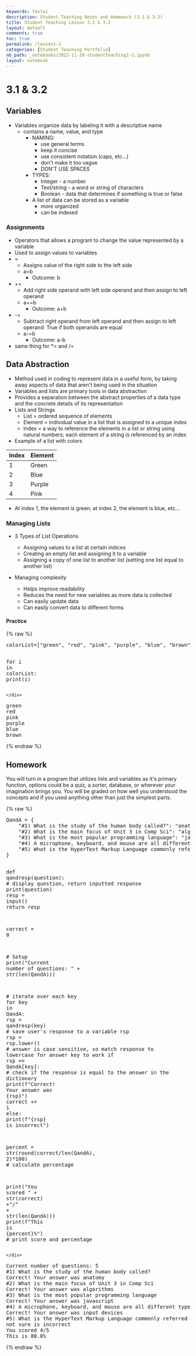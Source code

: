```yaml
---
keywords: fastai
description: Student Teaching Notes and Homework (3.1 & 3.2)
title: Student Teaching Lesson 3.1 & 3.2
layout: default
comments: true
toc: true
permalink: /lesson1-2
categories: [Student Teaching Portfolio]
nb_path: _notebooks/2022-11-28-studentTeaching1-2.ipynb
layout: notebook
---
```


<!--
#################################################
### THIS FILE WAS AUTOGENERATED! DO NOT EDIT! ###
#################################################
# file to edit: _notebooks/2022-11-28-studentTeaching1-2.ipynb
-->

<div class="container" id="notebook-container">
        
<div class="cell border-box-sizing text_cell rendered"><div class="inner_cell">
<div class="text_cell_render border-box-sizing rendered_html">
<h1 id="3.1-&amp;-3.2">3.1 &amp; 3.2<a class="anchor-link" href="#3.1-&amp;-3.2"> </a></h1><h2 id="Variables">Variables<a class="anchor-link" href="#Variables"> </a></h2><ul>
<li>Variables organize data by labeling it with a descriptive name<ul>
<li>contains a name, value, and type<ul>
<li>NAMING:<ul>
<li>use general terms</li>
<li>keep it concise</li>
<li>use consistent notation (caps, etc...)</li>
<li>don't make it too vague</li>
<li>DON'T USE SPACES</li>
</ul>
</li>
<li>TYPES:<ul>
<li>Integer - a number</li>
<li>Text/string - a word or string of characters</li>
<li>Boolean - data that determines if something is true or false</li>
</ul>
</li>
<li>A list of data can be stored as a variable<ul>
<li>more organized</li>
<li>can be indexed</li>
</ul>
</li>
</ul>
</li>
</ul>
</li>
</ul>
<h3 id="Assignments">Assignments<a class="anchor-link" href="#Assignments"> </a></h3><ul>
<li>Operators that allows a program to change the value represented by a variable</li>
<li>Used to assign values to variables</li>
<li>=<ul>
<li>Assigns value of the right side to the left side</li>
<li>a=b<ul>
<li>Outcome: b</li>
</ul>
</li>
</ul>
</li>
<li>+=<ul>
<li>Add right side operand with left side operand and then assign to left operand</li>
<li>a+=b<ul>
<li>Outcome: a+b</li>
</ul>
</li>
</ul>
</li>
<li>-=<ul>
<li>Subtract right operand from left operand and then assign to left operand: True if both operands are equal</li>
<li>a-=b<ul>
<li>Outcome: a-b</li>
</ul>
</li>
</ul>
</li>
<li>same thing for *= and /=</li>
</ul>
<h2 id="Data-Abstraction">Data Abstraction<a class="anchor-link" href="#Data-Abstraction"> </a></h2><ul>
<li>Method used in coding to represent data in a useful form, by taking away aspects of data that aren't being used in the situation</li>
<li>Variables and lists are primary tools in data abstraction</li>
<li>Provides a separation between the abstract properties of a data type and the concrete details of its representation</li>
<li>Lists and Strings<ul>
<li>List = ordered sequence of elements</li>
<li>Element = individual value in a list that is assigned to a unique index</li>
<li>Index = a way to reference the elements in a list or string using natural numbers; each element of a string is referenced by an index</li>
</ul>
</li>
<li>Example of a list with colors</li>
</ul>
<table>
<thead><tr>
<th>Index</th>
<th>Element</th>
</tr>
</thead>
<tbody>
<tr>
<td>1</td>
<td>Green</td>
</tr>
<tr>
<td>2</td>
<td>Blue</td>
</tr>
<tr>
<td>3</td>
<td>Purple</td>
</tr>
<tr>
<td>4</td>
<td>Pink</td>
</tr>
</tbody>
</table>
<ul>
<li>At index 1, the element is green, at index 2, the element is blue, etc...</li>
</ul>
<h3 id="Managing-Lists">Managing Lists<a class="anchor-link" href="#Managing-Lists"> </a></h3><ul>
<li><p>3 Types of List Operations</p>
<ul>
<li>Assigning values to a list at certain indices</li>
<li>Creating an empty list and assigning it to a variable</li>
<li>Assigning a copy of one list to another list (setting one list equal to another list)</li>
</ul>
</li>
<li><p>Managing complexity</p>
<ul>
<li>Helps improve readability</li>
<li>Reduces the need for new variables as more data is collected</li>
<li>Can easily update data</li>
<li>Can easily convert data to different forms</li>
</ul>
</li>
</ul>
<h4 id="Practice">Practice<a class="anchor-link" href="#Practice"> </a></h4>
</div>
</div>
</div>
    {% raw %}
    
<div class="cell border-box-sizing code_cell rendered">
<div class="input">

<div class="inner_cell">
    <div class="input_area">
<div class=" highlight hl-ipython3"><pre><span></span><span class="n">colorList</span><span class="o">=</span><span class="p">[</span><span class="s2">&quot;green&quot;</span><span class="p">,</span> <span class="s2">&quot;red&quot;</span><span class="p">,</span> <span class="s2">&quot;pink&quot;</span><span class="p">,</span> <span class="s2">&quot;purple&quot;</span><span class="p">,</span> <span class="s2">&quot;blue&quot;</span><span class="p">,</span> <span class="s2">&quot;brown&quot;</span><span class="p">]</span>

<span class="k">for</span> <span class="n">i</span> <span class="ow">in</span> <span class="n">colorList</span><span class="p">:</span>
    <span class="nb">print</span><span class="p">(</span><span class="n">i</span><span class="p">)</span>
</pre></div>

    </div>
</div>
</div>

<div class="output_wrapper">
<div class="output">

<div class="output_area">

<div class="output_subarea output_stream output_stdout output_text">
<pre>green
red
pink
purple
blue
brown
</pre>
</div>
</div>

</div>
</div>

</div>
    {% endraw %}

<div class="cell border-box-sizing text_cell rendered"><div class="inner_cell">
<div class="text_cell_render border-box-sizing rendered_html">
<h2 id="Homework">Homework<a class="anchor-link" href="#Homework"> </a></h2><p>You will turn in a program that utilizes lists and variables as it's primary function, options could be a quiz, a sorter, database, or wherever your imagination brings you. You will be graded on how well you understood the concepts and if you used anything other than just the simplest parts.</p>

</div>
</div>
</div>
    {% raw %}
    
<div class="cell border-box-sizing code_cell rendered">
<div class="input">

<div class="inner_cell">
    <div class="input_area">
<div class=" highlight hl-ipython3"><pre><span></span><span class="n">QandA</span> <span class="o">=</span> <span class="p">{</span>
    <span class="s2">&quot;#1) What is the study of the human body called?&quot;</span><span class="p">:</span> <span class="s2">&quot;anatomy&quot;</span><span class="p">,</span> 
    <span class="s2">&quot;#2) What is the main focus of Unit 3 in Comp Sci&quot;</span><span class="p">:</span> <span class="s2">&quot;algorithms&quot;</span><span class="p">,</span> 
    <span class="s2">&quot;#3) What is the most popular programming language&quot;</span><span class="p">:</span> <span class="s2">&quot;javascript&quot;</span><span class="p">,</span> 
    <span class="s2">&quot;#4) A microphone, keyboard, and mouse are all different types of what?&quot;</span><span class="p">:</span> <span class="s2">&quot;input devices&quot;</span><span class="p">,</span> 
    <span class="s2">&quot;#5) What is the HyperText Markup Language commonly referred to as?&quot;</span><span class="p">:</span> <span class="s2">&quot;html&quot;</span><span class="p">,</span> 
<span class="p">}</span>

<span class="k">def</span> <span class="nf">qandresp</span><span class="p">(</span><span class="n">question</span><span class="p">):</span> <span class="c1"># display question, return inputted response</span>
    <span class="nb">print</span><span class="p">(</span><span class="n">question</span><span class="p">)</span>
    <span class="n">resp</span> <span class="o">=</span> <span class="nb">input</span><span class="p">()</span>
    <span class="k">return</span> <span class="n">resp</span>

<span class="n">correct</span> <span class="o">=</span> <span class="mi">0</span> 

<span class="c1"># Setup</span>
<span class="nb">print</span><span class="p">(</span><span class="s2">&quot;Current number of questions: &quot;</span> <span class="o">+</span> <span class="nb">str</span><span class="p">(</span><span class="nb">len</span><span class="p">(</span><span class="n">QandA</span><span class="p">)))</span>

<span class="c1"># iterate over each key</span>
<span class="k">for</span> <span class="n">key</span> <span class="ow">in</span> <span class="n">QandA</span><span class="p">:</span>
    <span class="n">rsp</span> <span class="o">=</span> <span class="n">qandresp</span><span class="p">(</span><span class="n">key</span><span class="p">)</span> <span class="c1"># save user&#39;s response to a variable rsp</span>
    <span class="n">rsp</span> <span class="o">=</span> <span class="n">rsp</span><span class="o">.</span><span class="n">lower</span><span class="p">()</span> <span class="c1"># answer is case sensitive, so match response to lowercase for answer key to work</span>
    <span class="k">if</span> <span class="n">rsp</span> <span class="o">==</span> <span class="n">QandA</span><span class="p">[</span><span class="n">key</span><span class="p">]:</span> <span class="c1"># check if the response is equal to the answer in the dictionary</span>
        <span class="nb">print</span><span class="p">(</span><span class="sa">f</span><span class="s2">&quot;Correct! Your answer was </span><span class="si">{</span><span class="n">rsp</span><span class="si">}</span><span class="s2">&quot;</span><span class="p">)</span>
        <span class="n">correct</span> <span class="o">+=</span> <span class="mi">1</span>
    <span class="k">else</span><span class="p">:</span>
        <span class="nb">print</span><span class="p">(</span><span class="sa">f</span><span class="s2">&quot;</span><span class="si">{</span><span class="n">rsp</span><span class="si">}</span><span class="s2"> is incorrect&quot;</span><span class="p">)</span> 

<span class="n">percent</span> <span class="o">=</span> <span class="nb">str</span><span class="p">(</span><span class="nb">round</span><span class="p">(</span><span class="n">correct</span><span class="o">/</span><span class="nb">len</span><span class="p">(</span><span class="n">QandA</span><span class="p">),</span> <span class="mi">2</span><span class="p">)</span><span class="o">*</span><span class="mi">100</span><span class="p">)</span> <span class="c1"># calculate percentage</span>

<span class="nb">print</span><span class="p">(</span><span class="s2">&quot;You scored &quot;</span> <span class="o">+</span> <span class="nb">str</span><span class="p">(</span><span class="n">correct</span><span class="p">)</span> <span class="o">+</span><span class="s2">&quot;/&quot;</span> <span class="o">+</span> <span class="nb">str</span><span class="p">(</span><span class="nb">len</span><span class="p">(</span><span class="n">QandA</span><span class="p">)))</span>
<span class="nb">print</span><span class="p">(</span><span class="sa">f</span><span class="s2">&quot;This is </span><span class="si">{</span><span class="n">percent</span><span class="si">}</span><span class="s2">%&quot;</span><span class="p">)</span> <span class="c1"># print score and percentage</span>
</pre></div>

    </div>
</div>
</div>

<div class="output_wrapper">
<div class="output">

<div class="output_area">

<div class="output_subarea output_stream output_stdout output_text">
<pre>Current number of questions: 5
#1) What is the study of the human body called?
Correct! Your answer was anatomy
#2) What is the main focus of Unit 3 in Comp Sci
Correct! Your answer was algorithms
#3) What is the most popular programming language
Correct! Your answer was javascript
#4) A microphone, keyboard, and mouse are all different types of what?
Correct! Your answer was input devices
#5) What is the HyperText Markup Language commonly referred to as?
not sure is incorrect
You scored 4/5
This is 80.0%
</pre>
</div>
</div>

</div>
</div>

</div>
    {% endraw %}

</div>
 

